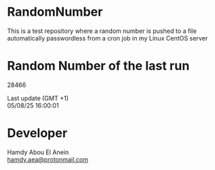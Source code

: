 # RandomNumber    
This is a test repository where a random number is pushed to a file automatically passwordless from a cron job in my Linux CentOS server    
# Random Number of the last run   
28466
      
Last update (GMT +1)    
05/08/25 16:00:01
# Developer    
Hamdy Abou El Anein   
hamdy.aea@protonmail.com
